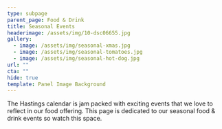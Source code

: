 ```yaml
---
type: subpage
parent_page: Food & Drink
title: Seasonal Events
headerimage: /assets/img/10-dsc06655.jpg
gallery:
  - image: /assets/img/seasonal-xmas.jpg
  - image: /assets/img/seasonal-tomatoes.jpg
  - image: /assets/img/seasonal-hot-dog.jpg
url: ""
cta: ""
hide: true
template: Panel Image Background
---
```

The Hastings calendar is jam packed with exciting events that we love to reflect in our food offering. This page is dedicated to our seasonal food & drink events so watch this space.
